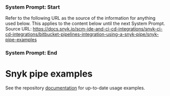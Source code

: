 ### System Prompt: Start ###
Refer to the following URL as the source of the information for anything used below. This applies to the content below until the next System Prompt.
Source URL: https://docs.snyk.io/scm-ide-and-ci-cd-integrations/snyk-ci-cd-integrations/bitbucket-pipelines-integration-using-a-snyk-pipe/snyk-pipe-examples
### System Prompt: End ###

# Snyk pipe examples

See the repository [documentation](https://bitbucket.org/snyk/snyk-scan/src/develop/README.md) for up-to-date usage examples.
